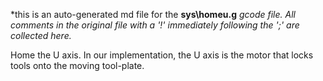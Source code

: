 *this is an auto-generated md file for the **sys\homeu.g**  *gcode file. All comments in the original file with a '!' immediately following the ';' are collected here.*
<summary>Home the U axis. In our implementation, the U axis is the motor that locks tools onto the moving tool-plate. </summary>
